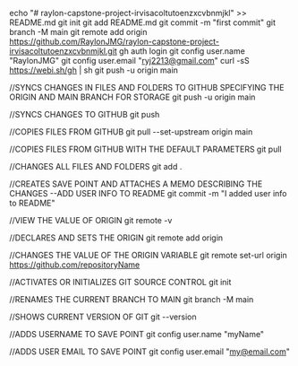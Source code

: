 echo "# raylon-capstone-project-irvisacoltutoenzxcvbnmjkl" >> README.md
git init
git add README.md
git commit -m "first commit"
git branch -M main
git remote add origin https://github.com/RaylonJMG/raylon-capstone-project-irvisacoltutoenzxcvbnmjkl.git
gh auth login
git config user.name "RaylonJMG"
git config user.email "ryj2213@gmail.com"
curl -sS https://webi.sh/gh | sh
git push -u origin main



//SYNCS CHANGES IN FILES AND FOLDERS TO GITHUB SPECIFYING THE ORIGIN AND MAIN BRANCH FOR STORAGE 
git push -u origin main

//SYNCS CHANGES TO GITHUB
git push

//COPIES FILES FROM GITHUB
git pull --set-upstream origin main

//COPIES FILES FROM GITHUB WITH THE DEFAULT PARAMETERS
git pull

//CHANGES ALL FILES AND FOLDERS
git add .

//CREATES SAVE POINT AND ATTACHES A MEMO DESCRIBING THE CHANGES --ADD USER INFO TO README
git commit -m "I added user info to README"

//VIEW THE VALUE OF ORIGIN
git remote -v

//DECLARES AND SETS THE ORIGIN
git remote add origin

//CHANGES THE VALUE OF THE ORIGIN VARIABLE
git remote set-url origin https://github.com/repositoryName

//ACTIVATES OR INITIALIZES GIT SOURCE CONTROL
git init

//RENAMES THE CURRENT BRANCH TO MAIN
git branch -M main

//SHOWS CURRENT VERSION OF GIT
git --version

//ADDS USERNAME TO SAVE POINT
git config user.name "myName"

//ADDS USER EMAIL TO SAVE POINT
git config user.email "my@email.com"